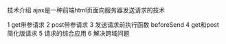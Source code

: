 技术介绍
     ajax是一种前端html页面向服务器发送请求的技术
	 

1  get带参请求
2  post带参请求
3  发送请求前执行函数  beforeSend
4  get和post简化版请求
5  请求的综合应用
6  解决跨域问题